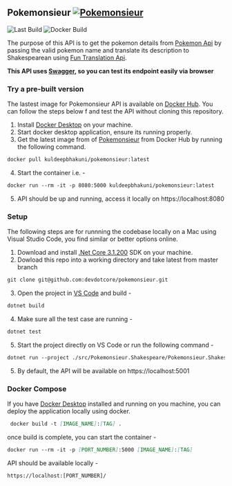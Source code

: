 ## Pokemonsieur [![Pokemonsieur](https://circleci.com/gh/devdotcore/pokemonsieur.svg?style=svg)](https://app.circleci.com/pipelines/github/devdotcore/pokemonsieur?branch=master)

![Last Build](https://github.com/devdotcore/pokemonsieur/workflows/.NET%20Core/badge.svg?branch=develop)
![Docker Build](https://github.com/devdotcore/pokemonsieur/workflows/Docker%20Build/badge.svg)

The purpose of this API is to get the pokemon details from [Pokemon Api](https://pokeapi.co/) by passing the valid pokemon name and translate its description to Shakespearean using [Fun Translation Api](https://funtranslations.com/shakespeare).

**This API uses [Swagger](https://swagger.io/), so you can test its endpoint easily via browser**

### Try a pre-built version
The lastest image for Pokemonsieur API is available on [Docker Hub](https://hub.docker.com/). You can follow the steps below f and test the API without cloning this repository.

1. Install [Docker Desktop](https://www.docker.com/products/docker-desktop) on your machine.
2. Start docker desktop application, ensure its running properly.
3. Get the latest image from of [Pokemonsieur](https://hub.docker.com/repository/docker/kuldeepbhakuni/pokemonsieur) from Docker Hub by running the following command.
```markdown
docker pull kuldeepbhakuni/pokemonsieur:latest
```
4. Start the container i.e. -
```markdown
docker run --rm -it -p 8080:5000 kuldeepbhakuni/pokemonsieur:latest
```
5. API should be up and running, access it locally on https://localhost:8080

### Setup
The following steps are for runnning the codebase locally on a Mac using Visual Studio Code, you find similar or better options online.

1. Download and install [.Net Core 3.1.200](https://dotnet.microsoft.com/download/dotnet-core/3.1) SDK on your machine.
2. Dowload this repo into a working directory and take latest from master branch
```markdown
git clone git@github.com:devdotcore/pokemonsieur.git
```
3. Open the project in [VS Code](https://code.visualstudio.com/) and build -
```markdown
dotnet build
```
4. Make sure all the test case are running -
```markdown
dotnet test
```
5. Start the project directly on VS Code or run the following command -
```markdown
dotnet run --project ./src/Pokemonsieur.Shakespeare/Pokemonsieur.Shakespeare.csproj
```
5. By default, the API will be available on https://localhost:5001

### Docker Compose
If you have [Docker Desktop](https://www.docker.com/products/docker-desktop) installed and running on you machine, you can deploy the application locally using docker.

```markdown
 docker build -t [IMAGE_NAME]:[TAG] .  
```
once build is complete, you can start the container -

```markdown
docker run --rm -it -p [PORT_NUMBER]:5000 [IMAGE_NAME]:[TAG]
```

API should be available locally -

```markdown
https://localhost:[PORT_NUMBER]/
```